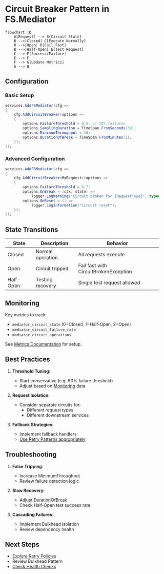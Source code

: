 # Circuit Breaker Pattern in FS.Mediator

```mermaid
flowchart TD
    A[Request] --> B{Circuit State}
    B -->|Closed| C[Execute Normally]
    B -->|Open| D[Fail Fast]
    B -->|Half-Open| E[Test Request]
    C --> F[Success/Failure]
    E --> F
    F --> G[Update Metrics]
    G --> B
```

## Configuration

### Basic Setup
```csharp
services.AddFSMediator(cfg => 
{
    cfg.AddCircuitBreaker(options => 
    {
        options.FailureThreshold = 0.5; // 50% failures
        options.SamplingDuration = TimeSpan.FromSeconds(30);
        options.MinimumThroughput = 10;
        options.DurationOfBreak = TimeSpan.FromMinutes(1);
    });
});
```

### Advanced Configuration
```csharp
services.AddFSMediator(cfg => 
{
    cfg.AddCircuitBreaker<MyRequest>(options => 
    {
        options.FailureThreshold = 0.7;
        options.OnBreak = (ctx, state) => 
            logger.LogWarning("Circuit broken for {RequestType}", typeof(MyRequest));
        options.OnReset = () => 
            logger.LogInformation("Circuit reset");
    });
});
```

## State Transitions

| State | Description | Behavior |
|-------|-------------|----------|
| Closed | Normal operation | All requests execute |
| Open | Circuit tripped | Fail fast with CircuitBrokenException |
| Half-Open | Testing recovery | Single test request allowed |

## Monitoring

Key metrics to track:
- `mediator_circuit_state` (0=Closed, 1=Half-Open, 2=Open)
- `mediator_circuit_failure_rate`
- `mediator_circuit_operations`

See [Metrics Documentation](../monitoring/metrics.md) for setup.

## Best Practices

1. **Threshold Tuning**:
   - Start conservative (e.g. 60% failure threshold)
   - Adjust based on [Monitoring](../monitoring/metrics.md) data

2. **Request Isolation**:
   - Consider separate circuits for:
     - Different request types
     - Different downstream services

3. **Fallback Strategies**:
   - Implement fallback handlers
   - [Use Retry Patterns appropriately](../resilience/retry-patterns.md)

## Troubleshooting

1. **False Tripping**:
   - Increase MinimumThroughput
   - Review failure detection logic

2. **Slow Recovery**:
   - Adjust DurationOfBreak
   - Check Half-Open test success rate

3. **Cascading Failures**:
   - Implement Bulkhead Isolation
   - Review dependency health

## Next Steps

- [Explore Retry Policies](../resilience/retry-patterns.md)
- Review Bulkhead Pattern
- [Check Health Checks](../monitoring/health-checks.md)